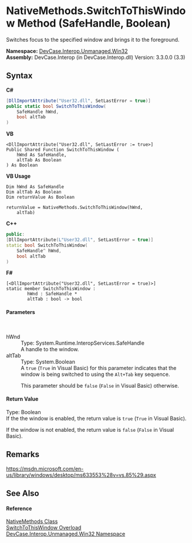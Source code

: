 # NativeMethods.SwitchToThisWindow Method (SafeHandle, Boolean)
 

Switches focus to the specified window and brings it to the foreground.

**Namespace:**&nbsp;<a href="N_DevCase_Interop_Unmanaged_Win32">DevCase.Interop.Unmanaged.Win32</a><br />**Assembly:**&nbsp;DevCase.Interop (in DevCase.Interop.dll) Version: 3.3.0.0 (3.3)

## Syntax

**C#**<br />
``` C#
[DllImportAttribute("User32.dll", SetLastError = true)]
public static bool SwitchToThisWindow(
	SafeHandle hWnd,
	bool altTab
)
```

**VB**<br />
``` VB
<DllImportAttribute("User32.dll", SetLastError := true>]
Public Shared Function SwitchToThisWindow ( 
	hWnd As SafeHandle,
	altTab As Boolean
) As Boolean
```

**VB Usage**<br />
``` VB Usage
Dim hWnd As SafeHandle
Dim altTab As Boolean
Dim returnValue As Boolean

returnValue = NativeMethods.SwitchToThisWindow(hWnd, 
	altTab)
```

**C++**<br />
``` C++
public:
[DllImportAttribute(L"User32.dll", SetLastError = true)]
static bool SwitchToThisWindow(
	SafeHandle^ hWnd, 
	bool altTab
)
```

**F#**<br />
``` F#
[<DllImportAttribute("User32.dll", SetLastError = true)>]
static member SwitchToThisWindow : 
        hWnd : SafeHandle * 
        altTab : bool -> bool 

```


#### Parameters
&nbsp;<dl><dt>hWnd</dt><dd>Type: System.Runtime.InteropServices.SafeHandle<br />A handle to the window.</dd><dt>altTab</dt><dd>Type: System.Boolean<br />A `true` (`True` in Visual Basic) for this parameter indicates that the window is being switched to using the `Alt+Tab` key sequence. 

 This parameter should be `false` (`False` in Visual Basic) otherwise.</dd></dl>

#### Return Value
Type: Boolean<br />If the the window is enabled, the return value is `true` (`True` in Visual Basic). 

 If the window is not enabled, the return value is `false` (`False` in Visual Basic).

## Remarks
<a href="https://msdn.microsoft.com/en-us/library/windows/desktop/ms633553%28v=vs.85%29.aspx" target="_blank">https://msdn.microsoft.com/en-us/library/windows/desktop/ms633553%28v=vs.85%29.aspx</a>

## See Also


#### Reference
<a href="T_DevCase_Interop_Unmanaged_Win32_NativeMethods">NativeMethods Class</a><br /><a href="Overload_DevCase_Interop_Unmanaged_Win32_NativeMethods_SwitchToThisWindow">SwitchToThisWindow Overload</a><br /><a href="N_DevCase_Interop_Unmanaged_Win32">DevCase.Interop.Unmanaged.Win32 Namespace</a><br />